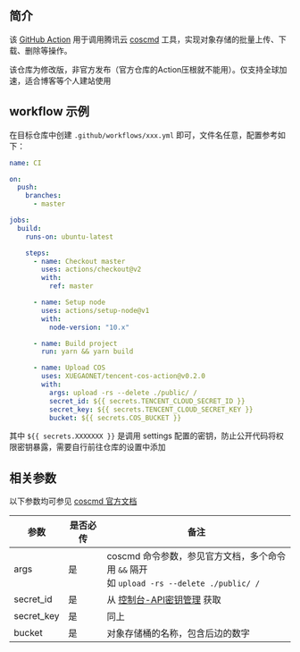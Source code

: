 ## 简介

该 [GitHub Action](https://help.github.com/cn/actions) 用于调用腾讯云
[coscmd](https://cloud.tencent.com/document/product/436/10976)
工具，实现对象存储的批量上传、下载、删除等操作。

该仓库为修改版，非官方发布（官方仓库的Action压根就不能用）。仅支持全球加速，适合博客等个人建站使用

## workflow 示例

在目标仓库中创建 `.github/workflows/xxx.yml` 即可，文件名任意，配置参考如下：

```yaml
name: CI

on:
  push:
    branches:
      - master

jobs:
  build:
    runs-on: ubuntu-latest

    steps:
      - name: Checkout master
        uses: actions/checkout@v2
        with:
          ref: master

      - name: Setup node
        uses: actions/setup-node@v1
        with:
          node-version: "10.x"

      - name: Build project
        run: yarn && yarn build

      - name: Upload COS
        uses: XUEGAONET/tencent-cos-action@v0.2.0
        with:
          args: upload -rs --delete ./public/ /
          secret_id: ${{ secrets.TENCENT_CLOUD_SECRET_ID }}
          secret_key: ${{ secrets.TENCENT_CLOUD_SECRET_KEY }}
          bucket: ${{ secrets.COS_BUCKET }}
```

其中 `${{ secrets.XXXXXXX }}` 是调用 settings 配置的密钥，防止公开代码将权限密钥暴露，需要自行前往仓库的设置中添加
## 相关参数

以下参数均可参见
[coscmd 官方文档](https://cloud.tencent.com/document/product/436/10976)

| 参数 | 是否必传 | 备注 |
| --- | --- | --- |
| args | 是 | coscmd 命令参数，参见官方文档，多个命令用 ` && ` 隔开<br>如 `upload -rs --delete ./public/ /` |
| secret_id | 是 | 从 [控制台-API密钥管理](https://console.cloud.tencent.com/cam/capi) 获取 |
| secret_key | 是 | 同上 |
| bucket | 是 | 对象存储桶的名称，包含后边的数字 |
